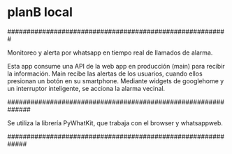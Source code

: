 # planB local



#########################################################




Monitoreo y alerta por whatsapp en tiempo real de llamados de alarma.

Esta app consume una API de la web app en producción (main) para recibir la información.
Main recibe las alertas de los usuarios, cuando ellos presionan un botón en su smartphone.
Mediante widgets de googlehome y un interruptor inteligente, se acciona la alarma vecinal.



##############################################################

Se utiliza la librería PyWhatKit, que trabaja con el browser y whatsappweb.

#############################################################

